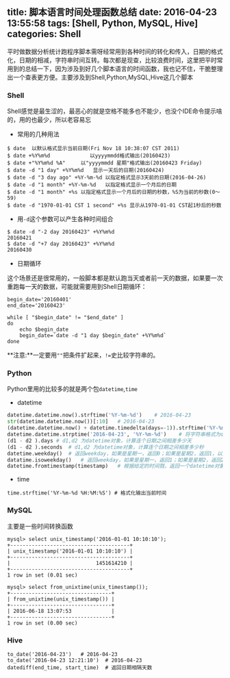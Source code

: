 title: 脚本语言时间处理函数总结
date: 2016-04-23 13:55:58
tags: [Shell, Python, MySQL, Hive]
categories: Shell
---
平时做数据分析统计跑程序脚本需呀经常用到各种时间的转化和传入，日期的格式化，日期的相减，字符串时间互转。每次都是现查，比较浪费时间，这里把平时常用到的总结一下，因为涉及到好几个脚本语言的时间函数，我也记不住，干脆整理出一个查表更方便。主要涉及到Shell,Python,MySQL,Hive这几个脚本

### Shell
Shell感觉是最生涩的，最恶心的就是空格不能多也不能少，也没个IDE命令提示啥的，用的也最少，所以老容易忘
* 常用的几种用法

```
$ date	以默认格式显示当前日期(Fri Nov 18 10:38:07 CST 2011)
$ date +%Y%m%d             以yyyymmdd格式输出(20160423)
$ date +"%Y%m%d %A"		以"yyyymmdd 星期"格式输出(20160423 Friday)  
$ date -d "1 day" +%Y%m%d	显示一天后的日期(20160424)
$ date -d "3 day ago" +%Y-%m-%d	以指定格式显示3天前的日期(2016-04-26)
$ date -d "1 month" +%Y-%m-%d	以指定格式显示一个月后的日期
$ date -d "1 month" +%s	以指定格式显示一个月后的日期的秒数，%S为当前的秒数(0～59)
$ date -d "1970-01-01 CST 1 second" +%s	显示从1970-01-01 CST起1秒后的秒数
```
* 用`-d`这个参数可以产生各种时间组合

```
$ date -d "-2 day 20160423" +%Y%m%d
20160421
$ date -d "+7 day 20160423" +%Y%m%d
20160430
```
* 日期循环

这个场景还是很常用的，一般脚本都是默认跑当天或者前一天的数据，如果要一次重跑每一天的数据，可能就需要用到Shell日期循环：
```
begin_date='20160401'
end_date='20160423'

while [ "$begin_date" != "$end_date" ]
do
	echo $begin_date
	begin_date=`date -d "1 day $begin_date" +%Y%m%d`
done
```
**注意:**一定要用`""`把条件扩起来，`!=`史比较字符串的。

### Python
Python里用的比较多的就是两个包`datetime`,`time`
* datetime

```python
datetime.datetime.now().strftime('%Y-%m-%d')	# 2016-04-23
str(datetime.datetime.now())[:10]	# 2016-04-23
(datetime.datetime.now() + datetime.timedelta(days=-1)).strftime('%Y-%m-%d')	# 2016-04-22
datetime.datetime.strptime('2016-04-23', '%Y-%m-%d')	# 将字符串格式为datetime对象
(d1 - d2 ).days	# d1,d2 为datetime对象，计算连个日期之间相差多少天
(d1 - d2 ).seconds	# d1,d2 为datetime对象，计算连个日期之间相差多少秒
datetime.weekday()	# 返回weekday，如果是星期一，返回0；如果是星期2，返回1，以此类推；
datatime.isoweekday()	# 返回weekday，如果是星期一，返回1；如果是星期2，返回2，以此类推；
datetime.fromtimestamp(timestamp)	# 根据给定的时间戮，返回一个datetime对象；
```

* time
```
time.strftime('%Y-%m-%d %H:%M:%S') # 格式化输出当前时间
```

	
### MySQL
主要是一些时间转换函数
```
mysql> select unix_timestamp('2016-01-01 10:10:10');
+---------------------------------------+
| unix_timestamp('2016-01-01 10:10:10') |
+---------------------------------------+
|                            1451614210 |
+---------------------------------------+
1 row in set (0.01 sec)

mysql> select from_unixtime(unix_timestamp());
+---------------------------------+
| from_unixtime(unix_timestamp()) |
+---------------------------------+
| 2016-06-18 13:07:53             |
+---------------------------------+
1 row in set (0.00 sec)

```

### Hive
```
to_date('2016-04-23')	# 2016-04-23
to_date('2016-04-23 12:21:10')	# 2016-04-23
datediff(end_time, start_time)	# 返回日期相隔天数
```
